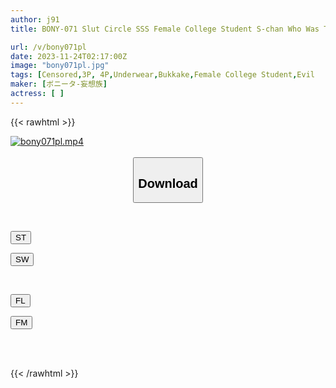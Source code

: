 ```yaml
---
author: j91
title: BONY-071 Slut Circle SSS Female College Student S-chan Who Was Turned Into A Meat Slave

url: /v/bony071pl
date: 2023-11-24T02:17:00Z
image: "bony071pl.jpg"
tags: [Censored,3P, 4P,Underwear,Bukkake,Female College Student,Evil	 ]
maker: [ボニータ-妄想族]
actress: [ ]
---
```



{{< rawhtml >}}

<div class="video" data-videoid="KApvAWv6aVF0eYa">
    <a href="javascript:;">
        <img src="/v/bony071pl/bony071pl.jpg" width="WIDTH" height="HEIGHT" alt="bony071pl.mp4" loading="lazy">
    </a>
</div>

<script type="text/javascript" src="https://j91.asia/asset/on-demand-st.js"></script>

<br>
  <link rel="stylesheet" href="https://j91.asia/asset/bs5.css">
  
  <center>
  <button class="btn btn-primary" type="button" data-bs-toggle="collapse" data-bs-target=".multi-collapse" aria-expanded="false" aria-controls="multiCollapseExample1 multiCollapseExample2"><h2>Download</h2></button></center>
</p>
<div class="row">
  <div class="col">
    <div class="collapse multi-collapse" id="multiCollapseExample1">
      <div class="card card-body">
	      	      <br>
<div class="buttons">  
<p><a href="https://streamtape.to/v/KApvAWv6aVF0eYa" target="_blank"><button class="btn-hover color-3"><i class="fa fa-download"></i> ST</button></a></p>
<p><a href="https://flaswish.com/7z2gl30i5osw" target="_blank"><button class="btn-hover color-2"><i class="fa fa-download"></i> SW</button></a></p></div>
    </div>
  </div>
</div>
  <div class="col">
    <div class="collapse multi-collapse" id="multiCollapseExample2">
      <div class="card card-body">
	      <br>
<div class="buttons">
<p><a href="javascript:;" target="_blank"><button class="btn-hover color-9"><i class="fa fa-download"></i> FL</button></a></p>
<p><a href="javascript:;" target="_blank"><button class="btn-hover color-8"><i class="fa fa-download"></i> FM</button></a></p></div>
<br><br>
      </div>
    </div>
  </div>
</div>

{{< /rawhtml >}}
